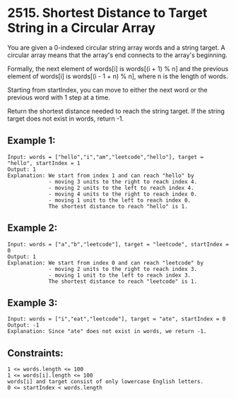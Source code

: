 # 2515. Shortest Distance to Target String in a Circular Array
      
You are given a 0-indexed circular string array words and a string target. A circular array means that the array's end connects to the array's beginning.

Formally, the next element of words[i] is words[(i + 1) % n] and the previous element of words[i] is words[(i - 1 + n) % n], where n is the length of words.

Starting from startIndex, you can move to either the next word or the previous word with 1 step at a time.

Return the shortest distance needed to reach the string target. If the string target does not exist in words, return -1.

## Example 1:

    Input: words = ["hello","i","am","leetcode","hello"], target = "hello", startIndex = 1
    Output: 1
    Explanation: We start from index 1 and can reach "hello" by
                 - moving 3 units to the right to reach index 4.
                 - moving 2 units to the left to reach index 4.
                 - moving 4 units to the right to reach index 0.
                 - moving 1 unit to the left to reach index 0.
                 The shortest distance to reach "hello" is 1.
## Example 2:
    Input: words = ["a","b","leetcode"], target = "leetcode", startIndex = 0
    Output: 1
    Explanation: We start from index 0 and can reach "leetcode" by
                 - moving 2 units to the right to reach index 3.
                 - moving 1 unit to the left to reach index 3.
                 The shortest distance to reach "leetcode" is 1.
## Example 3:

    Input: words = ["i","eat","leetcode"], target = "ate", startIndex = 0
    Output: -1
    Explanation: Since "ate" does not exist in words, we return -1.
## Constraints:

    1 <= words.length <= 100
    1 <= words[i].length <= 100
    words[i] and target consist of only lowercase English letters.
    0 <= startIndex < words.length
